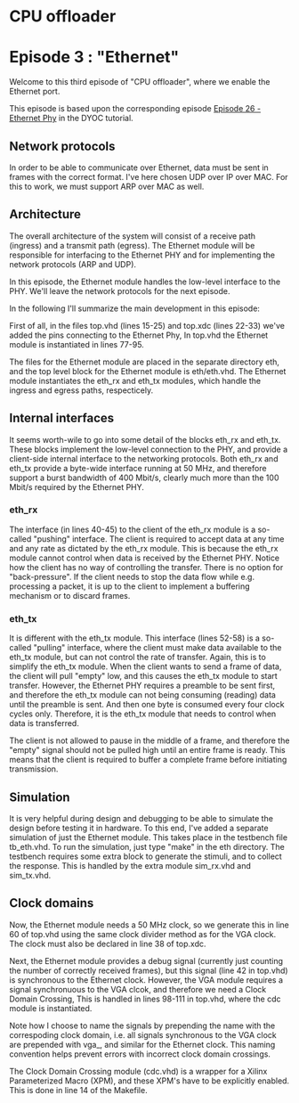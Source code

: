 # CPU offloader
# Episode 3 : "Ethernet"

Welcome to this third episode of "CPU offloader", where we enable the
Ethernet port.

This episode is based upon the corresponding episode [Episode 26 - Ethernet
Phy](https://github.com/MJoergen/nexys4ddr/tree/master/dyoc/Episodes/ep26_-_Ethernet_PHY)
in the DYOC tutorial.

## Network protocols

In order to be able to communicate over Ethernet, data must be sent in frames
with the correct format. I've here chosen UDP over IP over MAC. For this to
work, we must support ARP over MAC as well.

## Architecture

The overall architecture of the system will consist of a receive path (ingress)
and a transmit path (egress). The Ethernet module will be responsible for
interfacing to the Ethernet PHY and for implementing the network protocols (ARP
and UDP).

In this episode, the Ethernet module handles the low-level interface to the
PHY. We'll leave the network protocols for the next episode.

In the following I'll summarize the main development in this episode:

First of all, in the files top.vhd (lines 15-25) and top.xdc (lines 22-33)
we've added the pins connecting to the Ethernet Phy, In top.vhd the Ethernet
module is instantiated in lines 77-95.

The files for the Ethernet module are placed in the separate directory eth, and
the top level block for the Ethernet module is eth/eth.vhd. The Ethernet module
instantiates the eth\_rx and eth\_tx modules, which handle the ingress and
egress paths, respecticely.

## Internal interfaces

It seems worth-wile to go into some detail of the blocks eth\_rx and eth\_tx.
These blocks implement the low-level connection to the PHY, and provide a
client-side internal interface to the networking protocols. Both eth\_rx and
eth\_tx provide a byte-wide interface running at 50 MHz, and therefore support
a burst bandwidth of 400 Mbit/s, clearly much more than the 100 Mbit/s required
by the Ethernet PHY.

### eth\_rx
The interface (in lines 40-45) to the client of the eth\_rx module is a
so-called "pushing" interface. The client is required to accept data at any
time and any rate as dictated by the eth\_rx module. This is because the
eth\_rx module cannot control when data is received by the Ethernet PHY. Notice
how the client has no way of controlling the transfer. There is no option for
"back-pressure". If the client needs to stop the data flow while e.g.
processing a packet, it is up to the client to implement a buffering mechanism
or to discard frames.

### eth\_tx
It is different with the eth\_tx module. This interface (lines 52-58) is a
so-called "pulling" interface, where the client must make data available to the
eth\_tx module, but can not control the rate of transfer. Again, this is to
simplify the eth\_tx module.  When the client wants to send a frame of data,
the client will pull "empty" low, and this causes the eth\_tx module to start
transfer.  However, the Ethernet PHY requires a preamble to be sent first, and
therefore the eth\_tx module can not being consuming (reading) data until the
preamble is sent. And then one byte is consumed every four clock cycles only.
Therefore, it is the eth\_tx module that needs to control when data is
transferred.

The client is not allowed to pause in the middle of a frame, and therefore the
"empty" signal should not be pulled high until an entire frame is ready. This
means that the client is required to buffer a complete frame before initiating
transmission.

## Simulation

It is very helpful during design and debugging to be able to simulate the
design before testing it in hardware. To this end, I've added a separate
simulation of just the Ethernet module.  This takes place in the testbench file
tb\_eth.vhd. To run the simulation, just type "make" in the eth directory.  The
testbench requires some extra block to generate the stimuli, and to collect the
response. This is handled by the extra module sim\_rx.vhd and sim\_tx.vhd.


## Clock domains

Now, the Ethernet module needs a 50 MHz clock, so we generate this in line 60
of top.vhd using the same clock divider method as for the VGA clock. The clock
must also be declared in line 38 of top.xdc.

Next, the Ethernet module provides a debug signal (currently just counting the
number of correctly received frames), but this signal (line 42 in top.vhd) is
synchronous to the Ethernet clock.  However, the VGA module requires a signal
synchronuous to the VGA clcok, and therefore we need a Clock Domain Crossing,
This is handled in lines 98-111 in top.vhd, where the cdc module is
instantiated.

Note how I choose to name the signals by prepending the name with the
correspoding clock domain, i.e.  all signals synchronous to the VGA clock are
prepended with vga\_, and similar for the Ethernet clock.  This naming
convention helps prevent errors with incorrect clock domain crossings.

The Clock Domain Crossing module (cdc.vhd) is a wrapper for a Xilinx
Parameterized Macro (XPM), and these XPM's have to be explicitly enabled. This
is done in line 14 of the Makefile.

